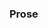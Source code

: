 <link rel="stylesheet" href="{{baseUrl}}/book/css/textbook.css">

<div class="website-content">

### Prose

<div id="main">

<include src="./introduction/topicPanel.md" />

</div>
</div>
